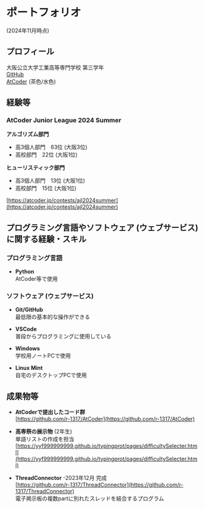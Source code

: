 # ポートフォリオ
(2024年11月時点)

## プロフィール

大阪公立大学工業高等専門学校 第三学年<br>
[GitHub](https://github.com/r-1317/)<br>
[AtCoder](https://atcoder.jp/users/r1317) (茶色/水色)

## 経験等
### AtCoder Junior League 2024 Summer
**アルゴリズム部門**
- 高3個人部門　63位 (大阪3位)
- 高校部門　22位 (大阪1位)

**ヒューリスティック部門**
- 高3個人部門　13位 (大阪1位)
- 高校部門　15位 (大阪1位)

[https://atcoder.jp/contests/ajl2024summer](https://atcoder.jp/contests/ajl2024summer)


## プログラミング言語やソフトウェア (ウェブサービス) に関する経験・スキル

### プログラミング言語

- **Python**<br>
  AtCoder等で使用

<!-- - **C言語**<br>
  学校の授業で習うレベル -->

### ソフトウェア (ウェブサービス)
- **Git/GitHub**<br>
  最低限の基本的な操作ができる

- **VSCode**<br>
  普段からプログラミングに使用している

- **Windows**<br>
  学校用ノートPCで使用

- **Linux Mint**<br>
  自宅のデスクトップPCで使用


## 成果物等

- **AtCoderで提出したコード群**<br>
  [https://github.com/r-1317/AtCoder](https://github.com/r-1317/AtCoder)

<!--
-   **任意の文字列を先頭にもつ電子掲示板のトリップを生成するプログラム** -2023年7月 完成<br>
  [https://github.com/r-1317/portfolio2/blob/main/tripkey.ipynb](https://github.com/r-1317/portfolio2/blob/main/tripkey.ipynb)
-->

-   **高専祭の展示物** (2年生)<br>
  単語リストの作成を担当<br>
  [https://yyf999999999.github.io/typingprot/pages/difficultySelecter.html](https://yyf999999999.github.io/typingprot/pages/difficultySelecter.html)
 
-  **ThreadConnector** -2023年12月 完成<br>
  [https://github.com/r-1317/ThreadConnector](https://github.com/r-1317/ThreadConnector)<br>
  電子掲示板の複数partに別れたスレッドを結合するプログラム

<!--
-  **Recall-Signature-Calculator** -2024年2月 完成<br>
  [https://github.com/r-1317/Recall-Signature-Calculator](https://github.com/r-1317/Recall-Signature-Calculator)<br>都道府県知事・市町村長の解職請求に必要な署名数を計算するプログラム。
-->